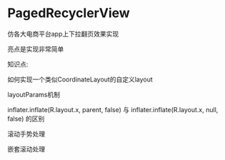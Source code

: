 PagedRecyclerView
========================
仿各大电商平台app上下拉翻页效果实现

亮点是实现非常简单

知识点:

如何实现一个类似CoordinateLayout的自定义layout

layoutParams机制

inflater.inflate(R.layout.x, parent, false) 与 inflater.inflate(R.layout.x, null, false) 的区别

滚动手势处理

嵌套滚动处理
